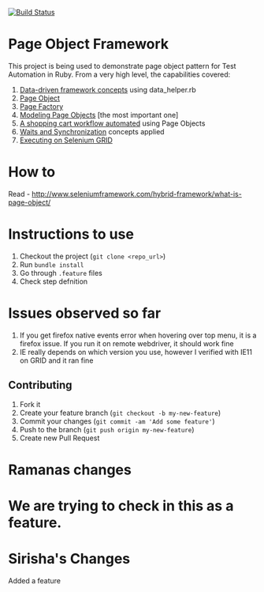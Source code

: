 [![Build Status](https://travis-ci.org/machzqcq/page-object_framework.svg?branch=master)](https://travis-ci.org/machzqcq/page-object_framework)



Page Object Framework
=====================

This project is being used to demonstrate page object pattern for Test Automation in Ruby. From a very high level, the capabilities covered:   

1. [Data-driven framework concepts](http://www.seleniumframework.com/data-driven-framework/what-is-data-driven-framework/) using data_helper.rb  
2. [Page Object](http://www.seleniumframework.com/hybrid-framework/what-is-page-object/)  
3. [Page Factory](http://www.seleniumframework.com/hybrid-framework/what-is-page-factory/)  
4. [Modeling Page Objects](http://www.seleniumframework.com/hybrid-framework/modeling-page-objects/) [the most important one]  
5. [A shopping cart workflow automated](http://www.seleniumframework.com/hybrid-framework/implement-page-object-pattern/) using Page Objects  
6. [Waits and Synchronization](http://www.seleniumframework.com/basic-tutorial/wait_commands/) concepts applied
7. [Executing on Selenium GRID](http://www.seleniumframework.com/intermediate-tutorial/what-is-selenium-grid/)

How to
=======
Read - http://www.seleniumframework.com/hybrid-framework/what-is-page-object/  

Instructions to use
=====================

1. Checkout the project (`git clone <repo_url>`)
2. Run `bundle install`
3. Go through `.feature` files
4. Check step defnition  

Issues observed so far
=========================

1. If you get firefox native events error when hovering over top menu, it is a firefox issue. If you run it on remote webdriver, it should work fine  
2. IE really depends on which version you use, however I verified with IE11 on GRID and it ran fine


## Contributing

1. Fork it
2. Create your feature branch (`git checkout -b my-new-feature`)
3. Commit your changes (`git commit -am 'Add some feature'`)
4. Push to the branch (`git push origin my-new-feature`)
5. Create new Pull Request

Ramanas changes
========================= 
We are trying to check in this as a feature. 
=========================
Sirisha's Changes
=========================
Added a feature
